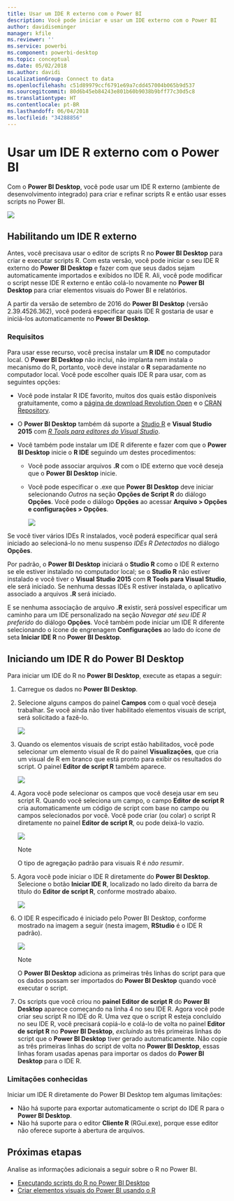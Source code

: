 ```yaml
---
title: Usar um IDE R externo com o Power BI
description: Você pode iniciar e usar um IDE externo com o Power BI
author: davidiseminger
manager: kfile
ms.reviewer: ''
ms.service: powerbi
ms.component: powerbi-desktop
ms.topic: conceptual
ms.date: 05/02/2018
ms.author: davidi
LocalizationGroup: Connect to data
ms.openlocfilehash: c51d89979ccf6791e69a7cdd457004b065b9d537
ms.sourcegitcommit: 80d6b45eb84243e801b60b9038b9bff77c30d5c8
ms.translationtype: HT
ms.contentlocale: pt-BR
ms.lasthandoff: 06/04/2018
ms.locfileid: "34288856"
---
```

# <a name="use-an-external-r-ide-with-power-bi"></a>Usar um IDE R externo com o Power BI
Com o **Power BI Desktop**, você pode usar um IDE R externo (ambiente de desenvolvimento integrado) para criar e refinar scripts R e então usar esses scripts no Power BI.

![](media/desktop-r-ide/r-ide_1a.png)

## <a name="enable-an-external-r-ide"></a>Habilitando um IDE R externo
Antes, você precisava usar o editor de scripts R no **Power BI Desktop** para criar e executar scripts R. Com esta versão, você pode iniciar o seu IDE R externo do **Power BI Desktop** e fazer com que seus dados sejam automaticamente importados e exibidos no IDE R. Ali, você pode modificar o script nesse IDE R externo e então colá-lo novamente no **Power BI Desktop** para criar elementos visuais do Power BI e relatórios.

A partir da versão de setembro de 2016 do **Power BI Desktop** (versão 2.39.4526.362), você poderá especificar quais IDE R gostaria de usar e iniciá-los automaticamente no **Power BI Desktop**.

### <a name="requirements"></a>Requisitos
Para usar esse recurso, você precisa instalar um **R IDE** no computador local. O **Power BI Desktop** não inclui, não implanta nem instala o mecanismo do R, portanto, você deve instalar o **R** separadamente no computador local. Você pode escolher quais IDE R para usar, com as seguintes opções:

* Você pode instalar R IDE favorito, muitos dos quais estão disponíveis gratuitamente, como a [página de download Revolution Open](https://mran.revolutionanalytics.com/download/) e o [CRAN Repository](https://cran.r-project.org/bin/windows/base/).
* O **Power BI Desktop** também dá suporte a [Studio R](https://www.rstudio.com/) e **Visual Studio 2015** com [*R Tools para editores do Visual Studio*](https://beta.visualstudio.com/vs/rtvs/).
* Você também pode instalar um IDE R diferente e fazer com que o **Power BI Desktop** inicie o **R IDE** seguindo um destes procedimentos:
  
  * Você pode associar arquivos **.R** com o IDE externo que você deseja que o **Power BI Desktop** inicie.
  * Você pode especificar o .exe que **Power BI Desktop** deve iniciar selecionando *Outros* na seção **Opções de Script R** do diálogo **Opções**. Você pode o diálogo **Opções** ao acessar **Arquivo > Opções e configurações > Opções**.
    
    ![](media/desktop-r-ide/r-ide_1b.png)

Se você tiver vários IDEs R instalados, você poderá especificar qual será iniciado ao selecioná-lo no menu suspenso *IDEs R Detectados* no diálogo **Opções**.

Por padrão, o **Power BI Desktop** iniciará o **Studio R** como o IDE R externo se ele estiver instalado no computador local; se o **Studio R** não estiver instalado e você tiver o **Visual Studio 2015** com **R Tools para Visual Studio**, ele será iniciado. Se nenhuma dessas IDEs R estiver instalada, o aplicativo associado a arquivos **.R** será iniciado.

E se nenhuma associação de arquivo **.R** existir, será possível especificar um caminho para um IDE personalizado na seção *Navegar até seu IDE R preferido* do diálogo **Opções**. Você também pode iniciar um IDE R diferente selecionando o ícone de engrenagem **Configurações** ao lado do ícone de seta **Iniciar IDE R** no **Power BI Desktop**.

## <a name="launch-an-r-ide-from-power-bi-desktop"></a>Iniciando um IDE R do Power BI Desktop
Para iniciar um IDE do R no **Power BI Desktop**, execute as etapas a seguir:

1. Carregue os dados no **Power BI Desktop**.
2. Selecione alguns campos do painel **Campos** com o qual você deseja trabalhar. Se você ainda não tiver habilitado elementos visuais de script, será solicitado a fazê-lo.
   
   ![](media/desktop-r-ide/r-ide_3.png)
3. Quando os elementos visuais de script estão habilitados, você pode selecionar um elemento visual de R do painel **Visualizações**, que cria um visual de R em branco que está pronto para exibir os resultados do script. O painel **Editor de script R** também aparece.
   
   ![](media/desktop-r-ide/r-ide_4.png)
4. Agora você pode selecionar os campos que você deseja usar em seu script R. Quando você seleciona um campo, o campo **Editor de script R** cria automaticamente um código de script com base no campo ou campos selecionados por você. Você pode criar (ou colar) o script R diretamente no painel **Editor de script R**, ou pode deixá-lo vazio.
   
   ![](media/desktop-r-ide/r-ide_5.png)
   
   > [!NOTE]
   > O tipo de agregação padrão para visuais R é *não resumir*.
   > 
   > 
5. Agora você pode iniciar o IDE R diretamente do **Power BI Desktop**. Selecione o botão **Iniciar IDE R**, localizado no lado direito da barra de título do **Editor de script R**, conforme mostrado abaixo.
   
   ![](media/desktop-r-ide/r-ide_6.png)
6. O IDE R especificado é iniciado pelo Power BI Desktop, conforme mostrado na imagem a seguir (nesta imagem, **RStudio** é o IDE R padrão).
   
   ![](media/desktop-r-ide/r-ide_7.png)
   
   > [!NOTE]
   > O **Power BI Desktop** adiciona as primeiras três linhas do script para que os dados possam ser importados do **Power BI Desktop** quando você executar o script.
   > 
   > 
7. Os scripts que você criou no **painel Editor de script R** do **Power BI Desktop** aparece começando na linha 4 no seu IDE R. Agora você pode criar seu script R no IDE do R. Uma vez que o script R esteja concluído no seu IDE R, você precisará copiá-lo e colá-lo de volta no painel **Editor de script R** no **Power BI Desktop**, *excluindo* as três primeiras linhas do script que o **Power BI Desktop** tiver gerado automaticamente. Não copie as três primeiras linhas do script de volta no **Power BI Desktop**, essas linhas foram usadas apenas para importar os dados do **Power BI Desktop** para o IDE R.

### <a name="known-limitations"></a>Limitações conhecidas
Iniciar um IDE R diretamente do Power BI Desktop tem algumas limitações:

* Não há suporte para exportar automaticamente o script do IDE R para o **Power BI Desktop**.
* Não há suporte para o editor **Cliente R** (RGui.exe), porque esse editor não oferece suporte à abertura de arquivos.

## <a name="next-steps"></a>Próximas etapas
Analise as informações adicionais a seguir sobre o R no Power BI.

* [Executando scripts do R no Power BI Desktop](desktop-r-scripts.md)
* [Criar elementos visuais do Power BI usando o R](desktop-r-visuals.md)

